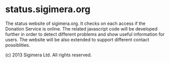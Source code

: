status.sigimera.org
===================

The status website of sigimera.org. It checks on each access if the Donation Service is online. 
The related javascript code will be developed further in order to detect different problems and
show useful information for users. The website will be also extended to support different
contact possiblities.

(c) 2013 Sigimera Ltd. All rights reserved.
